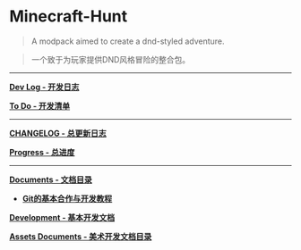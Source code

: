 # Minecraft-Hunt

> A modpack aimed to create a dnd-styled adventure.

> 一个致于为玩家提供DND风格冒险的整合包。

---
[**Dev Log - 开发日志**](https://github.com/M1hono/Minecraft-Hunt/blob/main/CHANGELOG.md)

[**To Do - 开发清单**](https://github.com/M1hono/Minecraft-Hunt/blob/main/DevDocuments.md)

---
[**CHANGELOG - 总更新日志**](https://github.com/M1hono/Minecraft-Hunt/tree/main/kubejs/documents/development/Dev/CHANGELOG.md)

[**Progress - 总进度**](https://github.com/M1hono/Minecraft-Hunt/tree/main/kubejs/documents/development/Dev/Progress.md)

---
[**Documents - 文档目录**](https://github.com/M1hono/Minecraft-Hunt/tree/main/kubejs/documents)

- [**Git的基本合作与开发教程**](https://github.com/M1hono/Minecraft-Hunt/tree/main/kubejs/documents/development/basic.md)

[**Development - 基本开发文档**](https://github.com/M1hono/Minecraft-Hunt/tree/main/kubejs/documents/development/README.md)

[**Assets Documents - 美术开发文档目录**](https://github.com/M1hono/Minecraft-Hunt/tree/main/kubejs/documents/assets)